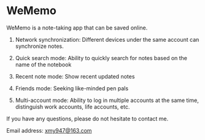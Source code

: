 # WeMemo

WeMemo is a note-taking app that can be saved online.

1. Network synchronization: Different devices under the same account can synchronize notes.

2. Quick search mode: Ability to quickly search for notes based on the name of the notebook

3. Recent note mode: Show recent updated notes

4. Friends mode: Seeking like-minded pen pals

5. Multi-account mode: Ability to log in multiple accounts at the same time, distinguish work accounts, life accounts, etc.



If you have any questions, please do not hesitate to contact me.

Email address: xmy947@163.com



